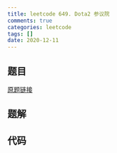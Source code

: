 ```yaml
---
title: leetcode 649. Dota2 参议院
comments: true
categories: leetcode
tags: []
date: 2020-12-11
---
```


## 题目


[原题链接](http://leetcode-cn.com)
## 题解

## 代码
```cpp 

```